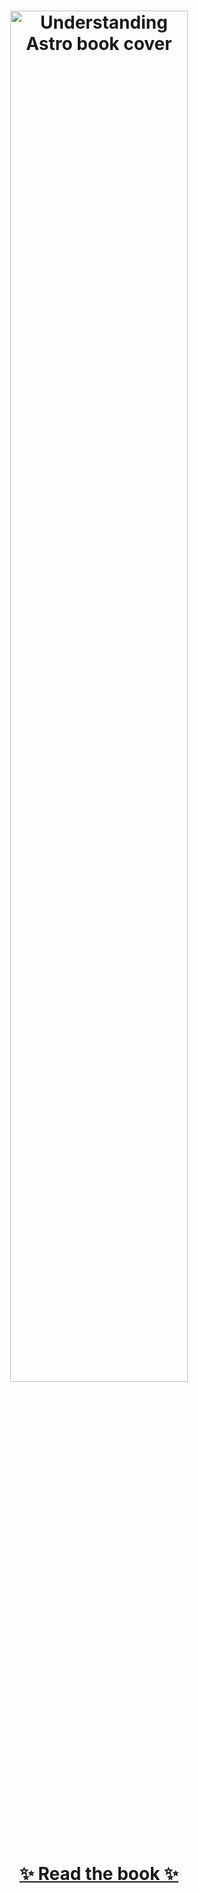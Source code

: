 <h1 align="center">
  <a target="_blank" href="http://ohans.me/understanding-astro">
    <img src="https://i.imgur.com/f9hzdCB.png" alt="Understanding Astro book cover" title="Understanding Astro" width="75%">
  </a>
</h1>

<h1 align="center">
  <a href="https://github.com/understanding-astro/understanding-astro-book/tree/master" target="_blank">
      ✨ Read the book ✨
  </a> 
</h1>

